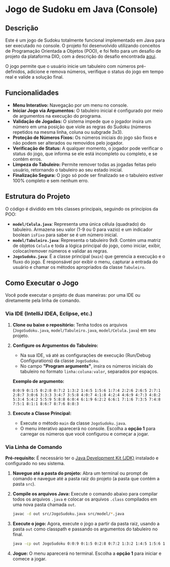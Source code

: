# Jogo de Sudoku em Java (Console)

## Descrição

Este é um jogo de Sudoku totalmente funcional implementado em Java para ser executado no console. O projeto foi desenvolvido utilizando conceitos de Programação Orientada a Objetos (POO), e foi feito para um desafio de projeto da plataforma DIO, com a descrição do desafio encontrada [aqui](https://github.com/digitalinnovationone/exercicios-java-basico/blob/main/projetos/2%20-%20Programa%C3%A7%C3%A3o%20Orientada%20a%20Objetos%20e%20Estruturas%20de%20Dados%20com%20Java.md).

O jogo permite que o usuário inicie um tabuleiro com números pré-definidos, adicione e remova números, verifique o status do jogo em tempo real e valide a solução final.

## Funcionalidades

* **Menu Interativo:** Navegação por um menu no console.
* **Iniciar Jogo via Argumentos:** O tabuleiro inicial é configurado por meio de argumentos na execução do programa.
* **Validação de Jogadas:** O sistema impede que o jogador insira um número em uma posição que viole as regras do Sudoku (números repetidos na mesma linha, coluna ou subgrade 3x3).
* **Proteção de Números Fixos:** Os números iniciais do jogo são fixos e não podem ser alterados ou removidos pelo jogador.
* **Verificação de Status:** A qualquer momento, o jogador pode verificar o status do jogo, que informa se ele está incompleto ou completo, e se contém erros.
* **Limpeza do Tabuleiro:** Permite remover todas as jogadas feitas pelo usuário, retornando o tabuleiro ao seu estado inicial.
* **Finalização Segura:** O jogo só pode ser finalizado se o tabuleiro estiver 100% completo e sem nenhum erro.

## Estrutura do Projeto

O código é dividido em três classes principais, seguindo os princípios da POO:

* **`model/Celula.java`**: Representa uma única célula (quadrado) do tabuleiro. Armazena seu valor (1-9 ou 0 para vazio) e um indicador boolean `isFixo` para saber se é um número inicial.
* **`model/Tabuleiro.java`**: Representa o tabuleiro 9x9. Contém uma matriz de objetos `Celula` e toda a lógica principal do jogo, como iniciar, exibir, colocar/remover números e validar as regras.
* **`JogoSudoku.java`**: É a classe principal (`main`) que gerencia a execução e o fluxo do jogo. É responsável por exibir o menu, capturar a entrada do usuário e chamar os métodos apropriados da classe `Tabuleiro`.

## Como Executar o Jogo

Você pode executar o projeto de duas maneiras: por uma IDE ou diretamente pela linha de comando.

### Via IDE (IntelliJ IDEA, Eclipse, etc.)

1.  **Clone ou baixe o repositório:**
    Tenha todos os arquivos (`JogoSudoku.java`, `model/Tabuleiro.java`, `model/Celula.java`) em seu projeto.

2.  **Configure os Argumentos do Tabuleiro:**
    * Na sua IDE, vá até as configurações de execução (Run/Debug Configurations) da classe `JogoSudoku`.
    * No campo **"Program arguments"**, insira os números iniciais do tabuleiro no formato `linha:coluna:valor`, separados por espaços.

    **Exemplo de argumento:**
    ```
    0:0:9 0:1:5 0:2:8 0:7:2 1:3:2 1:4:5 1:5:6 1:7:4 2:2:6 2:6:5 2:7:1 2:8:7 3:0:6 3:3:3 3:4:7 3:5:8 4:0:7 4:1:8 4:2:4 4:6:9 4:7:3 4:8:2 5:3:4 5:4:2 5:5:9 5:8:8 6:0:4 6:1:9 6:2:2 6:6:1 7:1:6 7:3:5 7:4:8 7:5:1 8:1:1 8:6:7 8:7:6 8:8:3
    ```

3.  **Execute a Classe Principal:**
    * Execute o método `main` da classe `JogoSudoku.java`.
    * O menu interativo aparecerá no console. Escolha a **opção 1** para carregar os números que você configurou e começar a jogar.

### Via Linha de Comando

**Pré-requisito:** É necessário ter o [Java Development Kit (JDK)](https://www.oracle.com/java/technologies/downloads/) instalado e configurado no seu sistema.

1.  **Navegue até a pasta do projeto:**
    Abra um terminal ou prompt de comando e navegue até a pasta raiz do projeto (a pasta que contém a pasta `src`).

2.  **Compile os arquivos Java:**
    Execute o comando abaixo para compilar todos os arquivos `.java` e colocar os arquivos `.class` compilados em uma nova pasta chamada `out`.
    ```bash
    javac -d out src/JogoSudoku.java src/model/*.java
    ```

3.  **Execute o jogo:**
    Agora, execute o jogo a partir da pasta raiz, usando a pasta `out` como classpath e passando os argumentos do tabuleiro no final.
    ```bash
    java -cp out JogoSudoku 0:0:9 0:1:5 0:2:8 0:7:2 1:3:2 1:4:5 1:5:6 1:7:4 2:2:6 2:6:5 2:7:1 2:8:7 3:0:6 3:3:3 3:4:7 3:5:8 4:0:7 4:1:8 4:2:4 4:6:9 4:7:3 4:8:2 5:3:4 5:4:2 5:5:9 5:8:8 6:0:4 6:1:9 6:2:2 6:6:1 7:1:6 7:3:5 7:4:8 7:5:1 8:1:1 8:6:7 8:7:6 8:8:3
    ```

4.  **Jogue:**
    O menu aparecerá no terminal. Escolha a **opção 1** para iniciar e comece a jogar.
